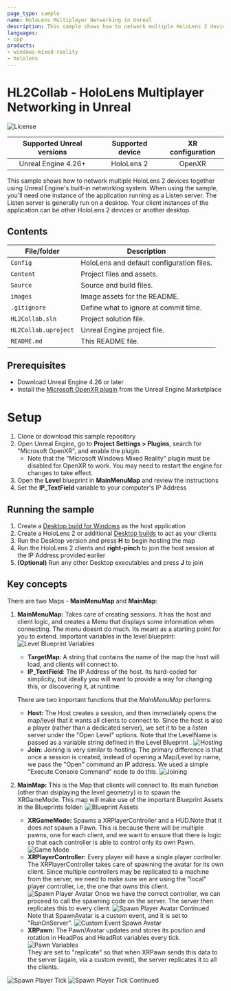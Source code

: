 ```yaml
---
page_type: sample
name: HoloLens Multiplayer Networking in Unreal
description: This sample shows how to network multiple HoloLens 2 devices using the built-in Unreal Engine networking system.
languages:
- cpp
products:
- windows-mixed-reality
- hololens
---
```


# HL2Collab - HoloLens Multiplayer Networking in Unreal

![License](https://img.shields.io/badge/license-MIT-green.svg)

Supported Unreal versions | Supported device | XR configuration
:-----------------: | :----------------: | :----------------------:
Unreal Engine 4.26+ | HoloLens 2 | OpenXR

This sample shows how to network multiple HoloLens 2 devices together using Unreal Engine's built-in networking system. When using the sample, you'll need one instance of the application running as a Listen server. The Listen server is generally run on a desktop. Your client instances of the application can be other HoloLens 2 devices or another desktop.

## Contents

| File/folder | Description |
|-------------|-------------|
| `Config` | HoloLens and default configuration files. |
| `Content` | Project files and assets. |
| `Source` | Source and build files. |
| `images` | Image assets for the README. |
| `.gitignore` | Define what to ignore at commit time. |
| `HL2Collab.sln` | Project solution file. |
| `HL2Collab.uproject` | Unreal Engine project file. |
| `README.md` | This README file. |

## Prerequisites

* Download Unreal Engine 4.26 or later
* Install the [Microsoft OpenXR plugin](https://www.unrealengine.com/marketplace/product/ef8930ca860148c498b46887da196239) from the Unreal Engine Marketplace

# Setup

1. Clone or download this sample repository
2. Open Unreal Engine, go to **Project Settings > Plugins**, search for "Microsoft OpenXR", and enable the plugin. 
    * Note that the "Microsoft Windows Mixed Reality" plugin must be disabled for OpenXR to work. You may need to restart the engine for changes to take effect.
3. Open the **Level** blueprint in **MainMenuMap** and review the instructions
4. Set the **IP_TextField** variable to your computer's IP Address

## Running the sample 

1. Create a [Desktop build for Windows](https://docs.unrealengine.com/SharingAndReleasing/Deployment/Releasing/index.html) as the host application
2. Create a HoloLens 2 or additional [Desktop builds](https://docs.microsoft.com/windows/mixed-reality/develop/unreal/tutorials/unreal-uxt-ch6#packaging-and-deploying-the-app-via-device-portal) to act as your clients
3. Run the Desktop version and press **H** to begin hosting the map
4. Run the HoloLens 2 clients and **right-pinch** to join the host session at the IP Address provided earlier
5. **(Optional)** Run any other Desktop executables and press **J** to join

## Key concepts

There are two Maps - **MainMenuMap** and **MainMap**:

1. **MainMenuMap:** Takes care of creating sessions. It has the host and client logic, and creates a Menu that displays some information when connecting. The menu doesnt do much. Its meant as a starting point for you to extend.  Important variables in the level blueprint: 
![Level Blueprint Variables](images/LevelBPVariables.PNG) 
    *  **TargetMap**: A string that contains the name of the map the host will load, and clients will connect to.
    *  **IP_TextField**: The IP Address of the host. Its hard-coded for simplicity, but ideally you will want to provide a way for changing this, or discovering it, at runtime.

    There are two important functions that the *MainMenuMap* performs:
    - **Host:** The Host creates a session, and then immediately opens the map/level that it wants all clients to connect to. Since the host is also a player (rather than a dedicated server), we set it to be a *listen* server under the "Open Level" options. Note that the LevelName is passed as a variable string defined in the Level Blueprint . 
![Hosting](images/BP_Host.PNG) 
    - **Join:** Joining is very similar to hosting. The primary difference is that once a session is created, instead of opening a Map/Level by name, we pass the "Open" command an IP address. We used a simple "Execute Console Command" node to do this.
![Joining](images/BP_Join.PNG) 

2. **MainMap:** This is the Map that clients will connect to. Its main function (other than dsiplaying the level geometry) is to spawn the XRGameMode. This map will make use of the important Blueprint Assets in the Blueprints folder: 
![Blueprint Assets](images/BlueprintAssets.PNG)
    - **XRGameMode:** Spawns a XRPlayerController and a HUD.Note that it does *not* spawn a Pawn. This is because there will be multiple pawns, one for each client, and we want to ensure that there is logic so that each controller is able to control only its own Pawn. 
![Game Mode](images/XRGameMode.PNG)
    - **XRPlayerController:** Every player will have a single player controller. The XRPlayerController takes care of spawning the avatar for its own client. Since multiple controllers may be replicated to a machine from the server, we need to make sure we are using the "local" player controller, i.e, the one that owns this client. 
![Spawn Player Avatar](images/SpawnPlayerAvatar1.PNG)
    Once we have the correct controller, we can proceed to call the spawning code on the server. The server then replicates this to every client. 
![Spawn Player Avatar Continued](images/SpawnPlayerAvatar2.PNG)
    Note that SpawnAvatar is a custom event, and it is set to "RunOnServer".
![Custom Event Spawn Avatar](images/CustomEventSpawnAvatar.PNG)
    - **XRPawn:** The Pawn/Avatar updates and stores its position and rotation in HeadPos and HeadRot variables every tick. <br>
![Pawn Variables](images/XRPawnVariables.PNG) <br>
They are set to "replicate" so that when XRPawn sends this data to the server (again, via a custom event), the server replicates it to all the clients.

![Spawn Player Tick](images/XRPawnTick.PNG)
![Spawn Player Tick Continued](images/XRPawnTick2.PNG)
